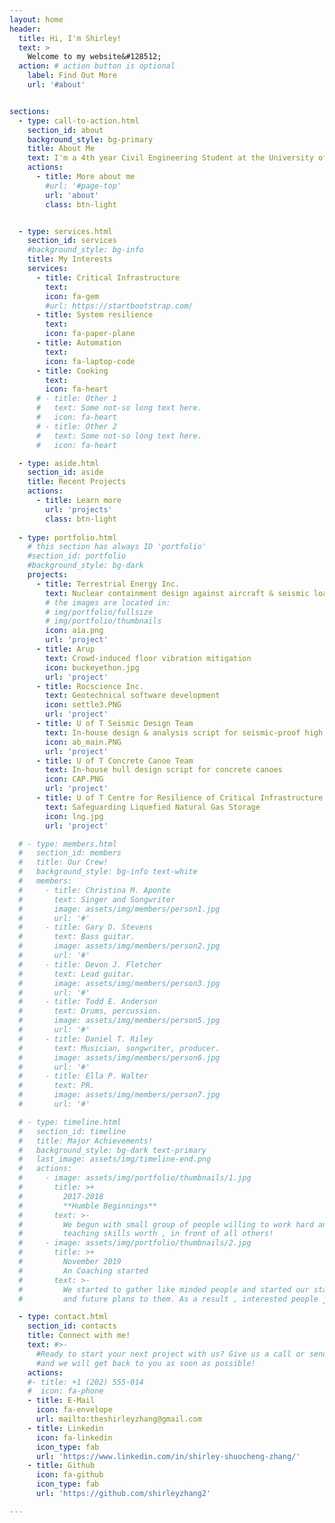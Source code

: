 ```yaml
---
layout: home
header:
  title: Hi, I'm Shirley!
  text: >
    Welcome to my website&#128512;
  action: # action button is optional
    label: Find Out More
    url: '#about'


sections:
  - type: call-to-action.html
    section_id: about
    background_style: bg-primary
    title: About Me
    text: I'm a 4th year Civil Engineering Student at the University of Toronto passionate about the interface between infrastructure and technology.
    actions:
      - title: More about me
        #url: '#page-top'
        url: 'about'
        class: btn-light


  - type: services.html
    section_id: services
    #background_style: bg-info
    title: My Interests
    services:
      - title: Critical Infrastructure
        text: 
        icon: fa-gem
        #url: https://startbootstrap.com/
      - title: System resilience
        text: 
        icon: fa-paper-plane
      - title: Automation
        text: 
        icon: fa-laptop-code
      - title: Cooking
        text: 
        icon: fa-heart
      # - title: Other 1
      #   text: Some not-so long text here.
      #   icon: fa-heart
      # - title: Other 2
      #   text: Some not-so long text here.
      #   icon: fa-heart

  - type: aside.html
    section_id: aside
    title: Recent Projects
    actions:
      - title: Learn more
        url: 'projects'
        class: btn-light
  
  - type: portfolio.html
    # this section has always ID 'portfolio'
    #section_id: portfolio
    #background_style: bg-dark
    projects:
      - title: Terrestrial Energy Inc.
        text: Nuclear containment design against aircraft & seismic loading
        # the images are located in:
        # img/portfolio/fullsize
        # img/portfolio/thumbnails
        icon: aia.png
        url: 'project'
      - title: Arup
        text: Crowd-induced floor vibration mitigation
        icon: buckeyethon.jpg
        url: 'project'
      - title: Rocscience Inc.
        text: Geotechnical software development
        icon: settle3.PNG
        url: 'project'
      - title: U of T Seismic Design Team
        text: In-house design & analysis script for seismic-proof high rises
        icon: ab_main.PNG
        url: 'project'
      - title: U of T Concrete Canoe Team
        text: In-house hull design script for concrete canoes
        icon: CAP.PNG
        url: 'project'
      - title: U of T Centre for Resilience of Critical Infrastructure
        text: Safeguarding Liquefied Natural Gas Storage
        icon: lng.jpg
        url: 'project'

  # - type: members.html
  #   section_id: members
  #   title: Our Crew!
  #   background_style: bg-info text-white
  #   members:
  #     - title: Christina M. Aponte
  #       text: Singer and Songwriter
  #       image: assets/img/members/person1.jpg
  #       url: '#'
  #     - title: Gary D. Stevens
  #       text: Bass guitar.
  #       image: assets/img/members/person2.jpg
  #       url: '#'
  #     - title: Devon J. Fletcher
  #       text: Lead guitar.
  #       image: assets/img/members/person3.jpg
  #       url: '#'
  #     - title: Todd E. Anderson
  #       text: Drums, percussion.
  #       image: assets/img/members/person5.jpg
  #       url: '#'
  #     - title: Daniel T. Riley
  #       text: Musician, songwriter, producer.
  #       image: assets/img/members/person6.jpg
  #       url: '#'
  #     - title: Ella P. Walter
  #       text: PR.
  #       image: assets/img/members/person7.jpg
  #       url: '#'

  # - type: timeline.html
  #   section_id: timeline
  #   title: Major Achievements!
  #   background_style: bg-dark text-primary
  #   last_image: assets/img/timeline-end.png
  #   actions:
  #     - image: assets/img/portfolio/thumbnails/1.jpg
  #       title: >+
  #         2017-2018
  #         **Humble Beginnings**
  #       text: >-
  #         We begun with small group of people willing to work hard and make our
  #         teaching skills worth , in front of all others!
  #     - image: assets/img/portfolio/thumbnails/2.jpg
  #       title: >+
  #         November 2019
  #         An Coaching started
  #       text: >-
  #         We started to gather like minded people and started our stategies
  #         and future plans to them. As a result , interested people joined us!

  - type: contact.html
    section_id: contacts
    title: Connect with me!
    text: #>-
      #Ready to start your next project with us? Give us a call or send us an email
      #and we will get back to you as soon as possible!
    actions:
    #- title: +1 (202) 555-014
    #  icon: fa-phone
    - title: E-Mail
      icon: fa-envelope
      url: mailto:theshirleyzhang@gmail.com
    - title: Linkedin
      icon: fa-linkedin
      icon_type: fab
      url: 'https://www.linkedin.com/in/shirley-shuocheng-zhang/'
    - title: Github
      icon: fa-github
      icon_type: fab
      url: 'https://github.com/shirleyzhang2'

---
```

